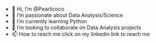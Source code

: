 - 👋 Hi, I’m @Pearlicoco
- 👀 I’m passionate about Data Analysis/Science
- 🌱 I’m currently learning Python
- 💞️ I’m looking to collaborate on Data Analysis projects
- 📫 How to reach me click on my linkedin link to reach me

<!---
Pearlicoco/Pearlicoco is a ✨ special ✨ repository because its `README.md` (this file) appears on your GitHub profile.
You can click the Preview link to take a look at your changes.
--->
